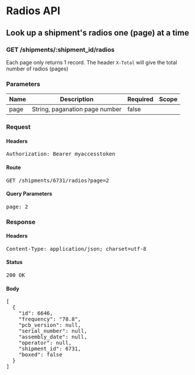 # Radios API

## Look up a shipment&#39;s radios one (page) at a time 

### GET /shipments/:shipment_id/radios

Each page only returns 1 record. The header `X-Total` will give the total number of radios (pages)

### Parameters

| Name | Description | Required | Scope |
|------|-------------|----------|-------|
| page | String, paganation page number | false |  |

### Request

#### Headers

<pre>Authorization: Bearer myaccesstoken</pre>

#### Route

<pre>GET /shipments/6731/radios?page=2</pre>

#### Query Parameters

<pre>page: 2</pre>

### Response

#### Headers

<pre>Content-Type: application/json; charset=utf-8</pre>

#### Status

<pre>200 OK</pre>

#### Body

<pre>[
  {
    "id": 6646,
    "frequency": "78.8",
    "pcb_version": null,
    "serial_number": null,
    "assembly_date": null,
    "operator": null,
    "shipment_id": 6731,
    "boxed": false
  }
]</pre>
